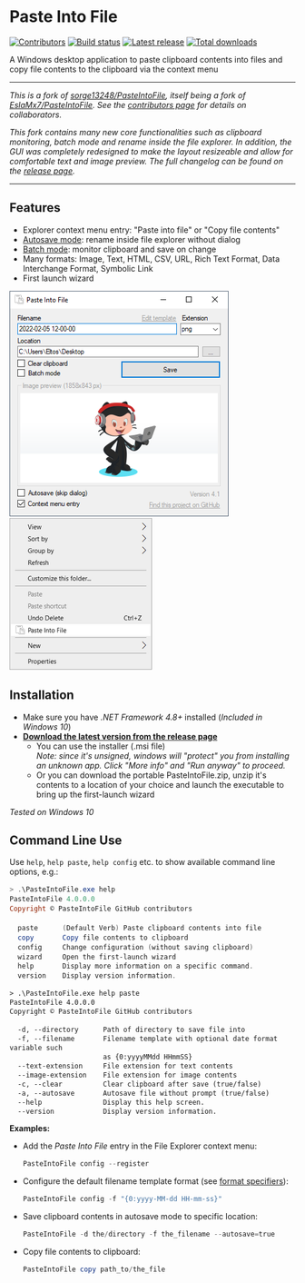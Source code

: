 # Paste Into File

[![Contributors](https://img.shields.io/github/contributors/eltos/PasteIntoFile)](https://github.com/eltos/PasteIntoFile/graphs/contributors)
[![Build status](https://img.shields.io/github/workflow/status/eltos/PasteIntoFile/Test%20Build)](https://github.com/eltos/PasteIntoFile/actions)
[![Latest release](https://img.shields.io/github/v/release/eltos/PasteIntoFile)](https://github.com/eltos/PasteIntoFile/releases/latest)
[![Total downloads](https://img.shields.io/github/downloads/eltos/PasteIntoFile/total)](https://github.com/eltos/PasteIntoFile/releases)

A Windows desktop application to paste clipboard contents into files and copy file contents to the clipboard via the context menu

----------------

_This is a fork of [sorge13248/PasteIntoFile](https://github.com/sorge13248/PasteIntoFile), itself being a fork of [EslaMx7/PasteIntoFile](https://github.com/EslaMx7/PasteIntoFile)._
_See the [contributors page](https://github.com/eltos/PasteIntoFile/graphs/contributors) for details on collaborators._  

_This fork contains many new core functionalities such as clipboard monitoring, batch mode and rename inside the file explorer. In addition, the GUI was completely redesigned to make the layout resizeable and allow for comfortable text and image preview._
_The full changelog can be found on the [release page](https://github.com/eltos/PasteIntoFile/releases)._

----------------

## Features

+ Explorer context menu entry: "Paste into file" or "Copy file contents"
+ [Autosave mode](https://github.com/eltos/PasteIntoFile/discussions/2): rename inside file explorer without dialog
+ [Batch mode](https://github.com/eltos/PasteIntoFile/discussions/4): monitor clipboard and save on change
+ Many formats: Image, Text, HTML, CSV, URL, Rich Text Format, Data Interchange Format, Symbolic Link
+ First launch wizard

![Paste Into File](screenshot.png)
![Paste Into File kontext menu](screenshot-1.png)


## Installation

+ Make sure you have _.NET Framework 4.8+_ installed (_Included in Windows 10_)
+ **[Download the latest version from the release page](https://github.com/eltos/PasteIntoFile/releases)**
  + You can use the installer (.msi file)  
    _Note: since it's unsigned, windows will "protect" you from installing an unknown app. Click "More info" and "Run anyway" to proceed._
  + Or you can download the portable PasteIntoFile.zip, unzip it's contents to a location of your choice and launch the executable to bring up the first-launch wizard

_Tested on Windows 10_



## Command Line Use

Use `help`, `help paste`, `help config` etc. to show available command line options, e.g.:
```powershell
> .\PasteIntoFile.exe help
PasteIntoFile 4.0.0.0
Copyright © PasteIntoFile GitHub contributors

  paste      (Default Verb) Paste clipboard contents into file
  copy       Copy file contents to clipboard
  config     Change configuration (without saving clipboard)
  wizard     Open the first-launch wizard
  help       Display more information on a specific command.
  version    Display version information.
```
```
> .\PasteIntoFile.exe help paste
PasteIntoFile 4.0.0.0
Copyright © PasteIntoFile GitHub contributors

  -d, --directory      Path of directory to save file into
  -f, --filename       Filename template with optional date format variable such
                       as {0:yyyyMMdd HHmmSS}
  --text-extension     File extension for text contents
  --image-extension    File extension for image contents
  -c, --clear          Clear clipboard after save (true/false)
  -a, --autosave       Autosave file without prompt (true/false)
  --help               Display this help screen.
  --version            Display version information.
```

**Examples:**
- Add the *Paste Into File* entry in the File Explorer context menu:
   ```powershell
   PasteIntoFile config --register
   ``` 
- Configure the default filename template format (see [format specifiers](https://docs.microsoft.com/en-us/dotnet/standard/base-types/custom-date-and-time-format-strings)):
   ```powershell
   PasteIntoFile config -f "{0:yyyy-MM-dd HH-mm-ss}"
   ```
- Save clipboard contents in autosave mode to specific location:
  ```powershell
  PasteIntoFile -d the/directory -f the_filename --autosave=true
  ``` 
- Copy file contents to clipboard:
  ```powershell
  PasteIntoFile copy path_to/the_file
  ``` 


